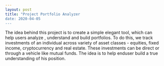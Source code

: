 ```yaml
---
layout: post
title: "Project Portfolio Analyzer
date: 2020-04-05
---
```


The idea behind this project is to create a simple elegant tool, which can help users analyze , understand and build portfolios. To do this, we track investments of an individual across variety of asset classes - equities, fixed income, cryptocurrency and real estate. These investments can be direct or through a vehicle like mutual funds. The idea is to help enduser build a true understanding of his position. 
